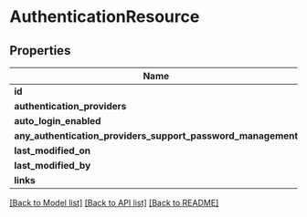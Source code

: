 # AuthenticationResource

## Properties
Name | Type | Description | Notes
------------ | ------------- | ------------- | -------------
**id** | **str** |  | [optional] 
**authentication_providers** | [**list[AuthenticationProviderElement]**](AuthenticationProviderElement.md) |  | [optional] 
**auto_login_enabled** | **bool** |  | [optional] 
**any_authentication_providers_support_password_management** | **bool** |  | [optional] 
**last_modified_on** | **datetime** |  | [optional] 
**last_modified_by** | **str** |  | [optional] 
**links** | **dict(str, str)** |  | [optional] 

[[Back to Model list]](../README.md#documentation-for-models) [[Back to API list]](../README.md#documentation-for-api-endpoints) [[Back to README]](../README.md)


